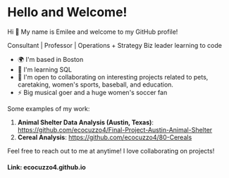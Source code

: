 # Hello and Welcome!

Hi 👋 My name is Emilee and welcome to my GitHub profile!

Consultant | Professor | Operations + Strategy 
Biz leader learning to code 

* 🌍  I'm based in Boston
* 🧠  I'm learning SQL
* 🤝  I'm open to collaborating on interesting projects related to pets, caretaking, women's sports, baseball, and education.
*  ⚡   Big musical goer and a huge women's soccer fan

Some examples of my work:

1. **Animal Shelter Data Analysis (Austin, Texas)**: https://github.com/ecocuzzo4/Final-Project-Austin-Animal-Shelter
2. **Cereal Analysis**: https://github.com/ecocuzzo4/80-Cereals

Feel free to reach out to me at anytime! I love collaborating on projects!

#### Link: ecocuzzo4.github.io

